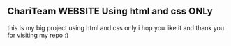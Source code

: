 ## ChariTeam WEBSITE Using html and css ONLy
this is my big project using html and css only i hop you like it and thank you for visiting my repo :)

